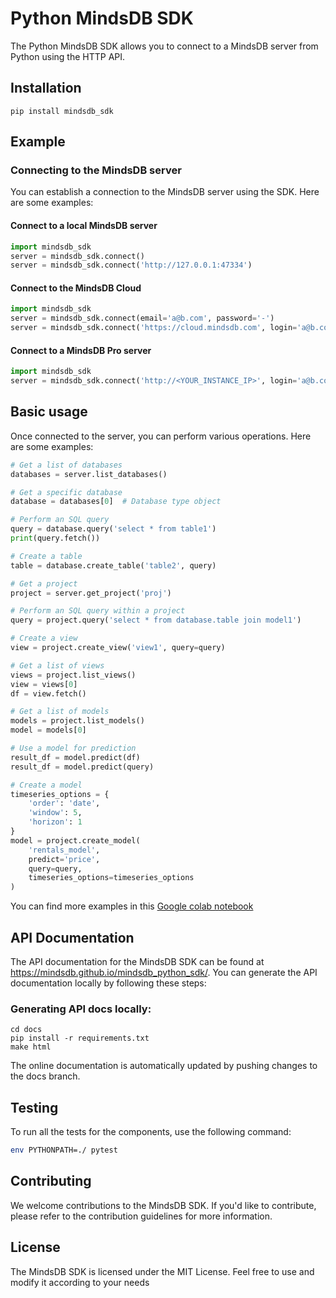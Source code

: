 # Python MindsDB SDK

The Python MindsDB SDK allows you to connect to a MindsDB server from Python using the HTTP API.

## Installation

```
pip install mindsdb_sdk
```

## Example

### Connecting to the MindsDB server

You can establish a connection to the MindsDB server using the SDK. Here are some examples:

#### Connect to a local MindsDB server

```python
import mindsdb_sdk
server = mindsdb_sdk.connect()
server = mindsdb_sdk.connect('http://127.0.0.1:47334')
```

#### Connect to the MindsDB Cloud

```python
import mindsdb_sdk
server = mindsdb_sdk.connect(email='a@b.com', password='-')
server = mindsdb_sdk.connect('https://cloud.mindsdb.com', login='a@b.com', password='-')
```

####  Connect to a MindsDB Pro server

```python
import mindsdb_sdk
server = mindsdb_sdk.connect('http://<YOUR_INSTANCE_IP>', login='a@b.com', password='-', is_managed=True)
```

## Basic usage

Once connected to the server, you can perform various operations. Here are some examples:

```python
# Get a list of databases
databases = server.list_databases()

# Get a specific database
database = databases[0]  # Database type object

# Perform an SQL query
query = database.query('select * from table1')
print(query.fetch())

# Create a table
table = database.create_table('table2', query)

# Get a project
project = server.get_project('proj')

# Perform an SQL query within a project
query = project.query('select * from database.table join model1')

# Create a view
view = project.create_view('view1', query=query)

# Get a list of views
views = project.list_views()
view = views[0]
df = view.fetch()

# Get a list of models
models = project.list_models()
model = models[0]

# Use a model for prediction
result_df = model.predict(df)
result_df = model.predict(query)

# Create a model
timeseries_options = {
    'order': 'date',
    'window': 5,
    'horizon': 1
}
model = project.create_model(
    'rentals_model',
    predict='price',
    query=query,
    timeseries_options=timeseries_options
)

```

You can find more examples in this [Google colab notebook](
https://colab.research.google.com/drive/1QouwAR3saFb9ffthrIs1LSH5COzyQa11#scrollTo=k6IbwsKRPQCR
)

## API Documentation

The API documentation for the MindsDB SDK can be found at https://mindsdb.github.io/mindsdb_python_sdk/. You can generate the API documentation locally by following these steps:

### Generating API docs locally:

```commandline
cd docs
pip install -r requirements.txt
make html
```

The online documentation is automatically updated by pushing changes to the docs branch.


## Testing

To run all the tests for the components, use the following command:

```bash
env PYTHONPATH=./ pytest
```

## Contributing

We welcome contributions to the MindsDB SDK. If you'd like to contribute, please refer to the contribution guidelines for more information.

## License

The MindsDB SDK is licensed under the MIT License. Feel free to use and modify it according to your needs
